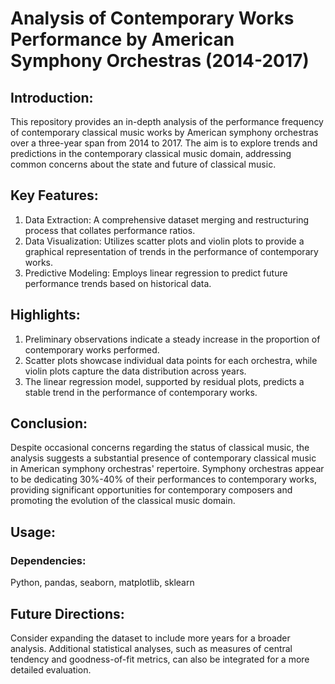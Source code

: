 # Analysis of Contemporary Works Performance by American Symphony Orchestras (2014-2017)
## Introduction:
This repository provides an in-depth analysis of the performance frequency of contemporary classical music works by American symphony orchestras over a three-year span from 2014 to 2017. The aim is to explore trends and predictions in the contemporary classical music domain, addressing common concerns about the state and future of classical music.

## Key Features:
1. Data Extraction: A comprehensive dataset merging and restructuring process that collates performance ratios.
2. Data Visualization: Utilizes scatter plots and violin plots to provide a graphical representation of trends in the performance of contemporary works.
3. Predictive Modeling: Employs linear regression to predict future performance trends based on historical data.

## Highlights:
1. Preliminary observations indicate a steady increase in the proportion of contemporary works performed.
2. Scatter plots showcase individual data points for each orchestra, while violin plots capture the data distribution across years.
3. The linear regression model, supported by residual plots, predicts a stable trend in the performance of contemporary works.

## Conclusion:
Despite occasional concerns regarding the status of classical music, the analysis suggests a substantial presence of contemporary classical music in American symphony orchestras' repertoire. Symphony orchestras appear to be dedicating 30%-40% of their performances to contemporary works, providing significant opportunities for contemporary composers and promoting the evolution of the classical music domain.

## Usage:
### Dependencies:
Python, 
pandas, 
seaborn, 
matplotlib, 
sklearn

## Future Directions:
Consider expanding the dataset to include more years for a broader analysis. Additional statistical analyses, such as measures of central tendency and goodness-of-fit metrics, can also be integrated for a more detailed evaluation.
